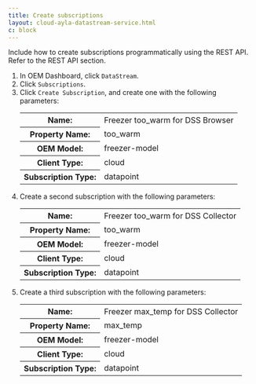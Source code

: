 ```yaml
---
title: Create subscriptions
layout: cloud-ayla-datastream-service.html
c: block
---
```


Include how to create subscriptions programmatically using the REST API. Refer to the REST API section.

<ol>
  <li>In OEM Dashboard, click <code>DataStream</code>.</li>
  <li>Click <code>Subscriptions</code>.</li>
  <li>Click <code>Create Subscription</code>, and create one with the following parameters:
    <table class="key-value-table">
      <tr>
        <th>Name:</th>
        <td>Freezer too_warm for DSS Browser</td>
      </tr>
      <tr>
        <th>Property Name:</th>
        <td>too_warm</td>
      </tr>
      <tr>
        <th>OEM Model:</th>
        <td>freezer-model</td>
      </tr>
      <tr>
        <th>Client Type:</th>
        <td>cloud</td>
      </tr>
      <tr>
        <th>Subscription Type:</th>
        <td>datapoint</td>
      </tr>
    </table>
  </li>
  <li>Create a second subscription with the following parameters:
    <table class="key-value-table">
      <tr>
        <th>Name:</th>
        <td>Freezer too_warm for DSS Collector</td>
      </tr>
      <tr>
        <th>Property Name:</th>
        <td>too_warm</td>
      </tr>
      <tr>
        <th>OEM Model:</th>
        <td>freezer-model</td>
      </tr>
      <tr>
        <th>Client Type:</th>
        <td>cloud</td>
      </tr>
      <tr>
        <th>Subscription Type:</th>
        <td>datapoint</td>
      </tr>
    </table>
  </li>
  <li>Create a third subscription with the following parameters:
    <table class="key-value-table">
      <tr>
        <th>Name:</th>
        <td>Freezer max_temp for DSS Collector</td>
      </tr>
      <tr>
        <th>Property Name:</th>
        <td>max_temp</td>
      </tr>
      <tr>
        <th>OEM Model:</th>
        <td>freezer-model</td>
      </tr>
      <tr>
        <th>Client Type:</th>
        <td>cloud</td>
      </tr>
      <tr>
        <th>Subscription Type:</th>
        <td>datapoint</td>
      </tr>
    </table>
  </li>
</ol>
